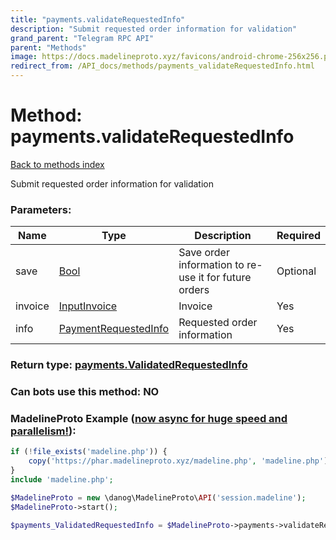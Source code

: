 ```yaml
---
title: "payments.validateRequestedInfo"
description: "Submit requested order information for validation"
grand_parent: "Telegram RPC API"
parent: "Methods"
image: https://docs.madelineproto.xyz/favicons/android-chrome-256x256.png
redirect_from: /API_docs/methods/payments_validateRequestedInfo.html
---
```

# Method: payments.validateRequestedInfo
[Back to methods index](index.html)



Submit requested order information for validation

### Parameters:

| Name     |    Type       | Description | Required |
|----------|---------------|-------------|----------|
|save|[Bool](/API_docs/types/Bool.html) | Save order information to re-use it for future orders | Optional|
|invoice|[InputInvoice](/API_docs/types/InputInvoice.html) | Invoice | Yes|
|info|[PaymentRequestedInfo](/API_docs/types/PaymentRequestedInfo.html) | Requested order information | Yes|


### Return type: [payments.ValidatedRequestedInfo](/API_docs/types/payments.ValidatedRequestedInfo.html)

### Can bots use this method: **NO**


### MadelineProto Example ([now async for huge speed and parallelism!](https://docs.madelineproto.xyz/docs/ASYNC.html)):


```php
if (!file_exists('madeline.php')) {
    copy('https://phar.madelineproto.xyz/madeline.php', 'madeline.php');
}
include 'madeline.php';

$MadelineProto = new \danog\MadelineProto\API('session.madeline');
$MadelineProto->start();

$payments_ValidatedRequestedInfo = $MadelineProto->payments->validateRequestedInfo(save: $Bool, invoice: $InputInvoice, info: $PaymentRequestedInfo, );
```

